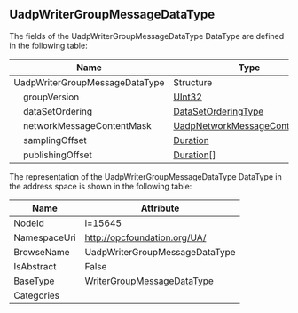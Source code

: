 <!-- datatype -->
## UadpWriterGroupMessageDataType
  
<!-- end of description -->
The fields of the UadpWriterGroupMessageDataType DataType are defined in the following table:  

|Name|Type|Description|
|---|---|---|
|UadpWriterGroupMessageDataType|Structure||
|&nbsp;&nbsp;&nbsp;&nbsp;groupVersion|[UInt32](../../DataTypes/UInt32/readme.md)||
|&nbsp;&nbsp;&nbsp;&nbsp;dataSetOrdering|[DataSetOrderingType](../../DataTypes/DataSetOrderingType/readme.md)||
|&nbsp;&nbsp;&nbsp;&nbsp;networkMessageContentMask|[UadpNetworkMessageContentMask](../../DataTypes/UadpNetworkMessageContentMask/readme.md)||
|&nbsp;&nbsp;&nbsp;&nbsp;samplingOffset|[Duration](../../DataTypes/Duration/readme.md)||
|&nbsp;&nbsp;&nbsp;&nbsp;publishingOffset|[Duration](../../DataTypes/Duration/readme.md)[]||

The representation of the UadpWriterGroupMessageDataType DataType in the address space is shown in the following table:  

|Name|Attribute|
|---|---|
|NodeId|i=15645|
|NamespaceUri|http://opcfoundation.org/UA/|
|BrowseName|UadpWriterGroupMessageDataType|
|IsAbstract|False|
|BaseType|[WriterGroupMessageDataType](../../DataTypes/WriterGroupMessageDataType/readme.md)|
|Categories||

